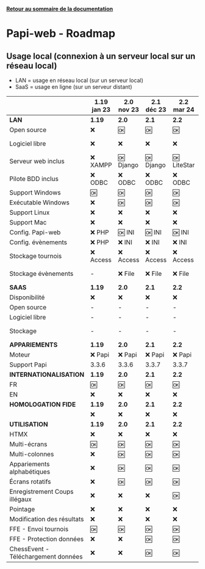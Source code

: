 **[Retour au sommaire de la documentation](../README.md)**

# Papi-web - Roadmap

## Usage local (connexion à un serveur local sur un réseau local)

- LAN = usage en réseau local (sur un serveur local)
- SaaS = usage en ligne (sur un serveur distant)

|                                     | 1.19<br>jan 23 | 2.0<br/>nov 23 | 2.1<br/>déc 23 | 2.2<br/>mar 24 | 2.3<br/>avr 24 | 2.4<br/>oct 24 | 2.x<br/>-       | 3.0<br/>-       | Cible<br/>-     |
|-------------------------------------|----------------|----------------|----------------|----------------|----------------|----------------|-----------------|-----------------|-----------------|
| **LAN**                             | **1.19**       | **2.0**        | **2.1**        | **2.2**        | **2.3**        | **2.4**        | **2.x**         | **3.0**         | **Cible**       |
| Open source                         | :x:            | :ok:           | :ok:           | :ok:           | :ok:           | :ok:           | :ok:            | :ok:            | :ok:            |
| Logiciel libre                      | :x:            | :x:            | :x:            | :x:            | :x:            | :ok: AGPL      | :ok: AGPL       | :ok: AGPL       | :ok: AGPL       |
| Serveur web inclus                  | :x: XAMPP      | :ok: Django    | :ok: Django    | :ok: LiteStar  | :ok: Litestar  | :ok: Litestar  | :ok: Litestar   | :ok: Litestar   | :ok: Litestar   |
| Pilote BDD inclus                   | :x: ODBC       | :x: ODBC       | :x: ODBC       | :x: ODBC       | :x: ODBC       | :x: ODBC       | :grey_question: | :ok: SQLite     | :ok: SQLite     |
| Support Windows                     | :ok:           | :ok:           | :ok:           | :ok:           | :ok:           | :ok:           | :ok:            | :ok:            | :ok:            |
| Exécutable Windows                  | :x:            | :ok:           | :ok:           | :ok:           | :ok:           | :ok:           | :ok:            | :ok:            | :ok:            |
| Support Linux                       | :x:            | :x:            | :x:            | :x:            | :x:            | :x:            | :x:             | :grey_question: | :ok:            |
| Support Mac                         | :x:            | :x:            | :x:            | :x:            | :x:            | :x:            | :x:             | :grey_question: | :ok:            |
| Config. Papi-web                    | :x: PHP        | :ok: INI       | :ok: INI       | :ok: INI       | :ok: INI       | :ok: INI       | :ok: INI        | :ok: INI        | :ok: INI        |
| Config. évènements                  | :x: PHP        | :x: INI        | :x: INI        | :x: INI        | :x: INI        | :ok: web       | :ok: web        | :ok: web        | :ok: web        |
| Stockage tournois                   | :x: Access     | :x: Access     | :x: Access     | :x: Access     | :x: Access     | :x: Access     | :grey_question: | :ok: SQLite     | :ok: SQLite     |
| Stockage évènements                 | -              | :x: File       | :x: File       | :x: File       | :x: File       | :ok: SQLite    | :ok: SQLite     | :ok: SQLite     | :ok: SQLite     |
| **SAAS**                            | **1.19**       | **2.0**        | **2.1**        | **2.2**        | **2.3**        | **2.4**        | **2.x**         | **3.0**         | **Cible**       |
| Disponibilité                       | :x:            | :x:            | :x:            | :x:            | :x:            | :x:            | :x:             | :grey_question: | :ok:            |
| Open source                         | -              | -              | -              | -              | -              | -              | -               | :grey_question: | :ok:            |
| Logiciel libre                      | -              | -              | -              | -              | -              | -              | -               | :grey_question: | :grey_question: |
| Stockage                            | -              | -              | -              | -              | -              | -              | -               | :grey_question: | :ok: Postgres   |
| **APPARIEMENTS**                    | **1.19**       | **2.0**        | **2.1**        | **2.2**        | **2.3**        | **2.4**        | **2.x**         | **3.0**         | **Cible**       |
| Moteur                              | :x: Papi       | :x: Papi       | :x: Papi       | :x: Papi       | :x: Papi       | :x: Papi       | :grey_question: | :ok: bbp        | :ok: bbp        |
| Support Papi                        | 3.3.6          | 3.3.6          | 3.3.7          | 3.3.7          | 3.3.7          | 3.3.8          | :grey_question: | -               | -               |
| **INTERNATIONALISATION**            | **1.19**       | **2.0**        | **2.1**        | **2.2**        | **2.3**        | **2.4**        | **2.x**         | **3.0**         | **Cible**       |
| FR                                  | :ok:           | :ok:           | :ok:           | :ok:           | :ok:           | :ok:           | :ok:            | :ok:            | :ok:            |
| EN                                  | :x:            | :x:            | :x:            | :x:            | :x:            | :x:            | :ok:            | :ok:            | :ok:            |
| **HOMOLOGATION FIDE**               | **1.19**       | **2.0**        | **2.1**        | **2.2**        | **2.3**        | **2.4**        | **2.x**         | **3.0**         | **Cible**       |
|                                     | :x:            | :x:            | :x:            | :x:            | :x:            | :x:            | :x:             | :grey_question: | :ok:            |
| **UTILISATION**                     | **1.19**       | **2.0**        | **2.1**        | **2.2**        | **2.3**        | **2.4**        | **2.x**         | **3.0**         | **Cible**       |
| HTMX                                | :x:            | :x:            | :x:            | :x:            | :x:            | :ok:           | :ok:            | :ok:            | :ok:            |
| Multi-écrans                        | :ok:           | :ok:           | :ok:           | :ok:           | :ok:           | :ok:           | :ok:            | :ok:            | :ok:            |
| Multi-colonnes                      | :x:            | :ok:           | :ok:           | :ok:           | :ok:           | :ok:           | :ok:            | :ok:            | :ok:            |
| Appariements alphabétiques          | :x:            | :ok:           | :ok:           | :ok:           | :ok:           | :ok:           | :ok:            | :ok:            | :ok:            |
| Écrans rotatifs                     | :x:            | :ok:           | :ok:           | :ok:           | :ok:           | :ok:           | :ok:            | :ok:            | :ok:            |
| Enregistrement Coups illégaux       | :x:            | :x:            | :x:            | :ok:           | :ok:           | :ok:           | :ok:            | :ok:            | :ok:            |
| Pointage                            | :x:            | :x:            | :x:            | :x:            | :ok:           | :ok:           | :ok:            | :ok:            | :ok:            |
| Modification des résultats          | :x:            | :x:            | :x:            | :x:            | :x:            | :ok:           | :ok:            | :ok:            | :ok:            |
| FFE - Envoi tournois                | :ok:           | :ok:           | :ok:           | :ok:           | :ok:           | :ok:           | :ok:            | :ok:            | :ok:            |
| FFE - Protection données            | :x:            | :x:            | :ok:           | :ok:           | :ok:           | :ok:           | :ok:            | :ok:            | :ok:            |
| ChessEvent - Téléchargement données | :x:            | :x:            | :ok:           | :ok:           | :ok:           | :ok:           | :ok:            | :ok:            | :ok:            |
